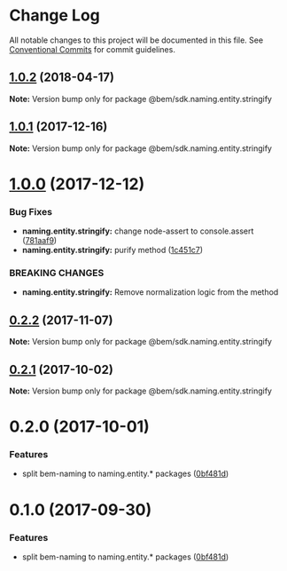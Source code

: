 # Change Log

All notable changes to this project will be documented in this file.
See [Conventional Commits](https://conventionalcommits.org) for commit guidelines.

<a name="1.0.2"></a>
## [1.0.2](https://github.com/bem/bem-sdk/compare/@bem/sdk.naming.entity.stringify@1.0.1...@bem/sdk.naming.entity.stringify@1.0.2) (2018-04-17)




**Note:** Version bump only for package @bem/sdk.naming.entity.stringify

<a name="1.0.1"></a>
## [1.0.1](https://github.com/bem/bem-sdk/compare/@bem/sdk.naming.entity.stringify@1.0.0...@bem/sdk.naming.entity.stringify@1.0.1) (2017-12-16)




**Note:** Version bump only for package @bem/sdk.naming.entity.stringify

<a name="1.0.0"></a>
# [1.0.0](https://github.com/bem/bem-sdk/compare/@bem/sdk.naming.entity.stringify@0.2.2...@bem/sdk.naming.entity.stringify@1.0.0) (2017-12-12)


### Bug Fixes

* **naming.entity.stringify:** change node-assert to console.assert ([781aaf9](https://github.com/bem/bem-sdk/commit/781aaf9))
* **naming.entity.stringify:** purify method ([1c451c7](https://github.com/bem/bem-sdk/commit/1c451c7))


### BREAKING CHANGES

* **naming.entity.stringify:** Remove normalization logic from the method




<a name="0.2.2"></a>
## [0.2.2](https://github.com/bem/bem-sdk/compare/@bem/sdk.naming.entity.stringify@0.2.0...@bem/sdk.naming.entity.stringify@0.2.2) (2017-11-07)




**Note:** Version bump only for package @bem/sdk.naming.entity.stringify

<a name="0.2.1"></a>
## [0.2.1](https://github.com/bem/bem-sdk/compare/@bem/sdk.naming.entity.stringify@0.2.0...@bem/sdk.naming.entity.stringify@0.2.1) (2017-10-02)




**Note:** Version bump only for package @bem/sdk.naming.entity.stringify

<a name="0.2.0"></a>
# 0.2.0 (2017-10-01)


### Features

* split bem-naming to naming.entity.* packages ([0bf481d](https://github.com/bem/bem-sdk/commit/0bf481d))




<a name="0.1.0"></a>
# 0.1.0 (2017-09-30)


### Features

* split bem-naming to naming.entity.* packages ([0bf481d](https://github.com/bem/bem-sdk/commit/0bf481d))
